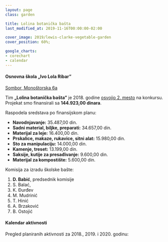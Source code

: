 ```yaml
---
layout: page
class: garden

title: Lolina botanička bašta
last_modified_at: 2019-11-16T00:00:00-02:00

cover_image: 2019/lewis-clarke-vegetable-garden
cover_position: 60%;

google_charts:
- corechart
- calendar
---
```


#### Osnovna škola „Ivo Lola Ribar”

[Sombor, Monoštorska 6a](https://goo.gl/maps/MLySj7uymxoMienm6)

Tim **„Lolina botanička bašta”** je 2018. godine
[osvojio 2. mesto](/projekti/2018/rezultati-konkursa-za-finansiranje-skolske-baste/)
na konkursu. Projekat smo finansirali sa **144.923,00 dinara**.

Raspodela sredstava po finansijskom planu:

<div class="pie-chart funds-distribution">
  <div id="funds-distribution" class="chart-placeholder"></div>
  <script defer src="/js/charts.js"></script>
  <script defer src="funds-distribution.js"></script>
  <ul class="legend">
    <li>
      <strong>Navodnjavanje:</strong> 35.487,00 din.
    </li>
    <li>
      <strong>Sadni material, biljke, preparati:</strong> 34.657,00 din.
    </li>
    <li>
      <strong>Materijal za leje:</strong> 16.400,00 din.
    </li>
    <li>
      <strong>Prskalice, makaze, rukavice, sitni alat:</strong> 15.980,00 din.
    </li>
    <li>
      <strong>Sto za manipulaciju:</strong> 14.000,00 din.
    </li>
    <li>
      <strong>Kamenje, treset:</strong> 13.199,00 din.
    </li>
    <li>
      <strong>Saksije, kutije za presađivanje:</strong> 9.600,00 din.
    </li>
    <li>
      <strong>Materijal za kompostište:</strong> 5.600,00 din.
    </li>
  </ul>
</div>

Komisija za izradu školske bašte:

1. **D. Babić**, predsednik komisije
2. S. Balać,
3. K. Đurđev
4. M. Mudrinić
5. T. Hinić
6. A. Brzaković
7. B. Ostojić

#### Kalendar aktivnosti

Pregled planiranih aktivnosti za 2018., 2019. i 2020. godinu:

<div id="calendar" class="calendar-chart"></div>
<script defer src="calendar.js"></script>
